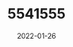 ---
title: 5541555
date: 2022-01-26
draft: false
name: 甘城なつき
img_url: https://ae05.alicdn.com/kf/H085ad94e126546daa829834f0dff1205s.png
original_fn: DSCF0454.jpg
tags:
- 甘城なつき

---